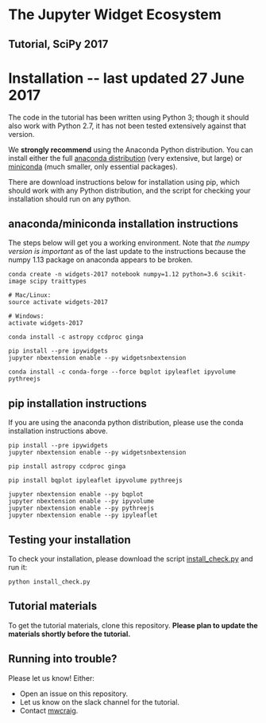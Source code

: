 # The Jupyter Widget Ecosystem

## Tutorial, SciPy 2017

# Installation -- last updated 27 June 2017

The code in the tutorial has been written using Python 3; though it should also work with Python 2.7, it has not been tested extensively against that version.

We **strongly recommend** using the Anaconda Python distribution. You can install either the full [anaconda distribution](https://www.continuum.io/downloads) (very extensive, but large) or [miniconda](https://conda.io/miniconda.html) (much smaller, only essential packages).

There are download instructions below for installation using pip, which should work with any Python distribution, and the script for checking your installation should run on any python.

## anaconda/miniconda installation instructions

The steps below will get you a working environment. Note that *the numpy version is important* as of the last update to the instructions because the numpy 1.13 package on anaconda appears to be broken.

```
conda create -n widgets-2017 notebook numpy=1.12 python=3.6 scikit-image scipy traittypes

# Mac/Linux:
source activate widgets-2017

# Windows:
activate widgets-2017

conda install -c astropy ccdproc ginga

pip install --pre ipywidgets
jupyter nbextension enable --py widgetsnbextension

conda install -c conda-forge --force bqplot ipyleaflet ipyvolume pythreejs
```

## pip installation instructions

If you are using the anaconda python distribution, please use the conda installation instructions above.

```
pip install --pre ipywidgets
jupyter nbextension enable --py widgetsnbextension

pip install astropy ccdproc ginga

pip install bqplot ipyleaflet ipyvolume pythreejs

jupyter nbextension enable --py bqplot
jupyter nbextension enable --py ipyvolume
jupyter nbextension enable --py pythreejs
jupyter nbextension enable --py ipyleaflet
```

## Testing your installation

To check your installation, please download the script [install_check.py](https://raw.githubusercontent.com/mwcraig/scipy2017-jupyter-widgets-tutorial/master/install_check.py) and run it:

```
python install_check.py
```

## Tutorial materials

To get the tutorial materials, clone this repository. **Please plan to update the materials shortly before the tutorial.**

## Running into trouble?

Please let us know! Either:

+ Open an issue on this repository.
+ Let us know on the slack channel for the tutorial.
+ Contact [mwcraig](https://github.com/mwcraig).


